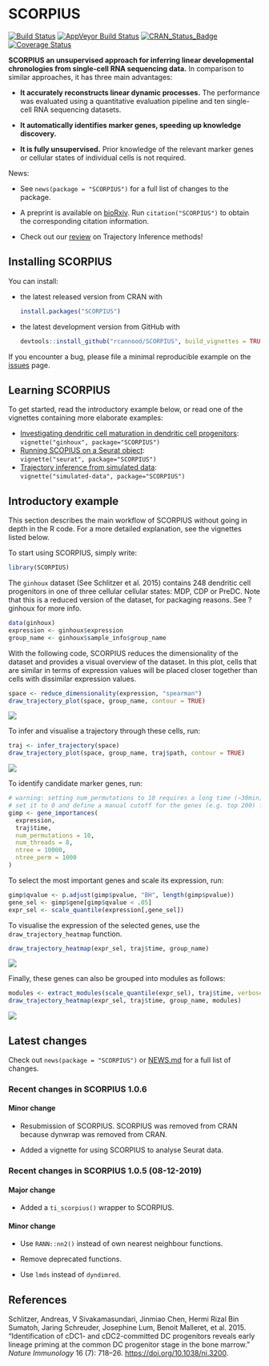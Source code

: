 
# SCORPIUS

[![Build
Status](https://travis-ci.org/rcannood/SCORPIUS.svg?branch=master)](https://travis-ci.org/rcannood/SCORPIUS)
[![AppVeyor Build
Status](https://ci.appveyor.com/api/projects/status/github/rcannood/SCORPIUS?branch=master&svg=true)](https://ci.appveyor.com/project/rcannood/SCORPIUS)
[![CRAN\_Status\_Badge](https://www.r-pkg.org/badges/version/SCORPIUS)](https://cran.r-project.org/package=SCORPIUS)
[![Coverage
Status](https://codecov.io/gh/rcannood/SCORPIUS/branch/master/graph/badge.svg)](https://codecov.io/gh/rcannood/SCORPIUS?branch=master)

**SCORPIUS an unsupervised approach for inferring linear developmental
chronologies from single-cell RNA sequencing data.** In comparison to
similar approaches, it has three main advantages:

  - **It accurately reconstructs linear dynamic processes.** The
    performance was evaluated using a quantitative evaluation pipeline
    and ten single-cell RNA sequencing datasets.

  - **It automatically identifies marker genes, speeding up knowledge
    discovery.**

  - **It is fully unsupervised.** Prior knowledge of the relevant marker
    genes or cellular states of individual cells is not required.

News:

  - See `news(package = "SCORPIUS")` for a full list of changes to the
    package.

  - A preprint is available on
    [bioRxiv](http://biorxiv.org/content/early/2016/10/07/079509). Run
    `citation("SCORPIUS")` to obtain the corresponding citation
    information.

  - Check out our [review](http://dx.doi.org/10.1038/s41587-019-0071-9)
    on Trajectory Inference methods\!

## Installing SCORPIUS

You can install:

  - the latest released version from CRAN with
    
    ``` r
    install.packages("SCORPIUS")
    ```

  - the latest development version from GitHub
    with
    
    ``` r
    devtools::install_github("rcannood/SCORPIUS", build_vignettes = TRUE)
    ```

If you encounter a bug, please file a minimal reproducible example on
the [issues](https://github.com/rcannood/SCORPIUS/issues) page.

## Learning SCORPIUS

To get started, read the introductory example below, or read one of the
vignettes containing more elaborate examples:

  - [Investigating dendritic cell maturation in dendritic cell
    progenitors](vignettes/ginhoux.md):  
    `vignette("ginhoux", package="SCORPIUS")`
  - [Running SCOPIUS on a Seurat object](vignettes/seurat.md):  
    `vignette("seurat", package="SCORPIUS")`
  - [Trajectory inference from simulated
    data](vignettes/simulated-data.md):  
    `vignette("simulated-data", package="SCORPIUS")`

## Introductory example

This section describes the main workflow of SCORPIUS without going in
depth in the R code. For a more detailed explanation, see the vignettes
listed below.

To start using SCORPIUS, simply write:

``` r
library(SCORPIUS)
```

The `ginhoux` dataset (See Schlitzer et al. 2015) contains 248 dendritic
cell progenitors in one of three cellular cellular states: MDP, CDP or
PreDC. Note that this is a reduced version of the dataset, for packaging
reasons. See ?ginhoux for more info.

``` r
data(ginhoux)
expression <- ginhoux$expression
group_name <- ginhoux$sample_info$group_name
```

With the following code, SCORPIUS reduces the dimensionality of the
dataset and provides a visual overview of the dataset. In this plot,
cells that are similar in terms of expression values will be placed
closer together than cells with dissimilar expression values.

``` r
space <- reduce_dimensionality(expression, "spearman")
draw_trajectory_plot(space, group_name, contour = TRUE)
```

![](man/figures/README_reduce_dimensionality-1.png)<!-- -->

To infer and visualise a trajectory through these cells, run:

``` r
traj <- infer_trajectory(space)
draw_trajectory_plot(space, group_name, traj$path, contour = TRUE)
```

![](man/figures/README_infer_trajectory-1.png)<!-- -->

To identify candidate marker genes,
run:

``` r
# warning: setting num_permutations to 10 requires a long time (~30min) to run!
# set it to 0 and define a manual cutoff for the genes (e.g. top 200) for a much shorter execution time.
gimp <- gene_importances(
  expression, 
  traj$time, 
  num_permutations = 10, 
  num_threads = 8, 
  ntree = 10000,
  ntree_perm = 1000
) 
```

To select the most important genes and scale its expression, run:

``` r
gimp$qvalue <- p.adjust(gimp$pvalue, "BH", length(gimp$pvalue))
gene_sel <- gimp$gene[gimp$qvalue < .05]
expr_sel <- scale_quantile(expression[,gene_sel])
```

To visualise the expression of the selected genes, use the
`draw_trajectory_heatmap` function.

``` r
draw_trajectory_heatmap(expr_sel, traj$time, group_name)
```

![](man/figures/README_visualise_tafs-1.png)<!-- -->

Finally, these genes can also be grouped into modules as
follows:

``` r
modules <- extract_modules(scale_quantile(expr_sel), traj$time, verbose = F)
draw_trajectory_heatmap(expr_sel, traj$time, group_name, modules)
```

![](man/figures/README_moduled_tafs-1.png)<!-- -->

## Latest changes

Check out `news(package = "SCORPIUS")` or [NEWS.md](NEWS.md) for a full
list of changes.

<!-- This section gets automatically generated from NEWS.md -->

### Recent changes in SCORPIUS 1.0.6

#### Minor change

  - Resubmission of SCORPIUS. SCORPIUS was removed from CRAN because
    dynwrap was removed from CRAN.

  - Added a vignette for using SCORPIUS to analyse Seurat data.

### Recent changes in SCORPIUS 1.0.5 (08-12-2019)

#### Major change

  - Added a `ti_scorpius()` wrapper to SCORPIUS.

#### Minor change

  - Use `RANN::nn2()` instead of own nearest neighbour functions.

  - Remove deprecated functions.

  - Use `lmds` instead of `dyndimred`.

## References

<div id="refs" class="references">

<div id="ref-Schlitzer2015">

Schlitzer, Andreas, V Sivakamasundari, Jinmiao Chen, Hermi Rizal Bin
Sumatoh, Jaring Schreuder, Josephine Lum, Benoit Malleret, et al. 2015.
“Identification of cDC1- and cDC2-committed DC progenitors reveals
early lineage priming at the common DC progenitor stage in the bone
marrow.” *Nature Immunology* 16 (7): 718–26.
<https://doi.org/10.1038/ni.3200>.

</div>

</div>
